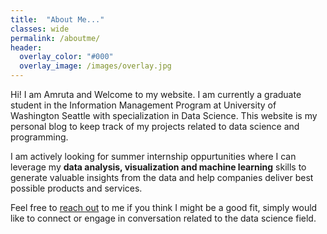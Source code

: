 ```yaml
---
title:  "About Me..."
classes: wide
permalink: /aboutme/
header:
  overlay_color: "#000"
  overlay_image: /images/overlay.jpg
---
```


Hi! I am Amruta and Welcome to my website. I am currently a graduate student in the Information Management Program at University of Washington Seattle with specialization in Data Science. This website is my personal blog to keep track of my projects related to data science and programming.  
  
I am actively looking for summer internship oppurtunities where I can leverage my **data analysis, visualization and machine learning** skills to generate valuable insights from the data and help companies deliver best possible products and services.

Feel free to [reach out](mailto:amruta11@uw.edu) to me if you think I might be a good fit, simply would like to connect or engage in conversation related to the data science field.

<!-- #### **Background**

I have completed my undergrad in civil egineering from India. After completing my undergrad studies, I took up a job as an engineer at an aluminum formwork (a temporary mold in which concrete is poured and formed) designing firm. I worked there for one and a half years. All of this time, I designed the formwork using computer-aided design (CAD) software. I recall, even during my undergrad, I spent a significant amount of my time drawing building plans and carrying out design analysis using computer software. I’ve always found technology to be intriguing and was astonished by the advances it has led in the construction field. -->

<!-- #### Summary of Skills
I have gained experience in exploratory data analysis and visualization using R and Python through the ongoing coursework and a past project and I am familiar with R libraries like dplyr, ggplot2, stringr, etc. I have also studied the statistical methods required in data science like hypotesis testing, regression and prediction. I will be focusing on the concepts like inferential statistics, supervised and unsupervised machine learning, and network analysis for the upcoming quarter. I have also completed a full-stack web development course, as a part of which I developed an Instagram like web app using JavaScript, React, NodeJS, MongoDB, and HTML & CSS. -->

